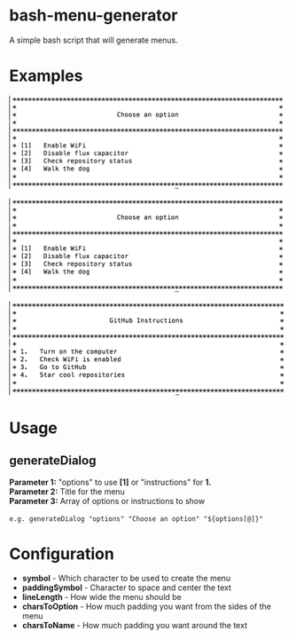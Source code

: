 bash-menu-generator
=================

A simple bash script that will generate menus.

Examples
=================

![alt Bash Menu Options Basic Example](https://raw.githubusercontent.com/JamieCruwys/bash-menu-generator/master/images/Bash%20Menu%20Options.png)

![alt Bash Menu Options Moo Menu Example](https://raw.githubusercontent.com/JamieCruwys/bash-menu-generator/master/images/Bash%20Menu%20Options.png)

![alt Bash Menu Instructions Example](https://raw.githubusercontent.com/JamieCruwys/bash-menu-generator/master/images/Bash%20Menu%20Instructions.png)

Usage
=================

generateDialog
-----------------
**Parameter 1:** "options" to use **[1]** or "instructions" for **1.**  
**Parameter 2:** Title for the menu  
**Parameter 3:** Array of options or instructions to show  

`e.g. generateDialog "options" "Choose an option" "${options[@]}"`


Configuration
=================

- **symbol** - Which character to be used to create the menu
- **paddingSymbol** - Character to space and center the text
- **lineLength** - How wide the menu should be
- **charsToOption** - How much padding you want from the sides of the menu
- **charsToName** - How much padding you want around the text
